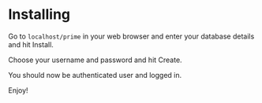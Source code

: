 # Installing

Go to ``localhost/prime`` in your web browser and enter your database details and hit Install.

Choose your username and password and hit Create.

You should now be authenticated user and logged in.

Enjoy!